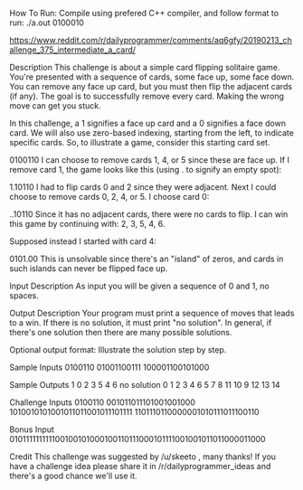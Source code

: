 How To Run:
    Compile using prefered C++ compiler, and follow format to run:
        ./a.out 0100010

https://www.reddit.com/r/dailyprogrammer/comments/aq6gfy/20190213_challenge_375_intermediate_a_card/

Description
This challenge is about a simple card flipping solitaire game. You're presented with a sequence of cards, some face up, some face down. You can remove any face up card, but you must then flip the adjacent cards (if any). The goal is to successfully remove every card. Making the wrong move can get you stuck.

In this challenge, a 1 signifies a face up card and a 0 signifies a face down card. We will also use zero-based indexing, starting from the left, to indicate specific cards. So, to illustrate a game, consider this starting card set.

0100110
I can choose to remove cards 1, 4, or 5 since these are face up. If I remove card 1, the game looks like this (using . to signify an empty spot):

1.10110
I had to flip cards 0 and 2 since they were adjacent. Next I could choose to remove cards 0, 2, 4, or 5. I choose card 0:

..10110
Since it has no adjacent cards, there were no cards to flip. I can win this game by continuing with: 2, 3, 5, 4, 6.

Supposed instead I started with card 4:

0101.00
This is unsolvable since there's an "island" of zeros, and cards in such islands can never be flipped face up.

Input Description
As input you will be given a sequence of 0 and 1, no spaces.

Output Description
Your program must print a sequence of moves that leads to a win. If there is no solution, it must print "no solution". In general, if there's one solution then there are many possible solutions.

Optional output format: Illustrate the solution step by step.

Sample Inputs
    0100110
    01001100111
    100001100101000

Sample Outputs
    1 0 2 3 5 4 6
    no solution
    0 1 2 3 4 6 5 7 8 11 10 9 12 13 14
    
Challenge Inputs
    0100110
    001011011101001001000
    1010010101001011011001011101111
    1101110110000001010111011100110

Bonus Input
    010111111111100100101000100110111000101111001001011011000011000

Credit
This challenge was suggested by /u/skeeto
, many thanks! If you have a challenge idea please share it in /r/dailyprogrammer_ideas and there's a good chance we'll use it.